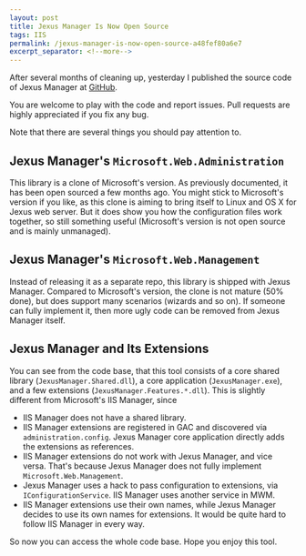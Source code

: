 ```yaml
---
layout: post
title: Jexus Manager Is Now Open Source
tags: IIS
permalink: /jexus-manager-is-now-open-source-a48fef80a6e7
excerpt_separator: <!--more-->
---
```

After several months of cleaning up, yesterday I published the source code of Jexus Manager at [GitHub](https://github.com/jexuswebserver/JexusManager).

You are welcome to play with the code and report issues. Pull requests are highly appreciated if you fix any bug.

Note that there are several things you should pay attention to.
<!--more-->

## Jexus Manager's `Microsoft.Web.Administration`
This library is a clone of Microsoft's version. As previously documented, it has been open sourced a few months ago. You might stick to Microsoft's version if you like, as this clone is aiming to bring itself to Linux and OS X for Jexus web server. But it does show you how the configuration files work together, so still something useful (Microsoft's version is not open source and is mainly unmanaged).

## Jexus Manager's `Microsoft.Web.Management`
Instead of releasing it as a separate repo, this library is shipped with Jexus Manager. Compared to Microsoft's version, the clone is not mature (50% done), but does support many scenarios (wizards and so on). If someone can fully implement it, then more ugly code can be removed from Jexus Manager itself.

## Jexus Manager and Its Extensions
You can see from the code base, that this tool consists of a core shared library (`JexusManager.Shared.dll`), a core application (`JexusManager.exe`), and a few extensions (`JexusManager.Features.*.dll`). This is slightly different from Microsoft's IIS Manager, since

* IIS Manager does not have a shared library.
* IIS Manager extensions are registered in GAC and discovered via `administration.config`. Jexus Manager core application directly adds the extensions as references.
* IIS Manager extensions do not work with Jexus Manager, and vice versa. That's because Jexus Manager does not fully implement `Microsoft.Web.Management`.
* Jexus Manager uses a hack to pass configuration to extensions, via `IConfigurationService`. IIS Manager uses another service in MWM.
* IIS Manager extensions use their own names, while Jexus Manager decides to use its own names for extensions. It would be quite hard to follow IIS Manager in every way.

So now you can access the whole code base. Hope you enjoy this tool.
